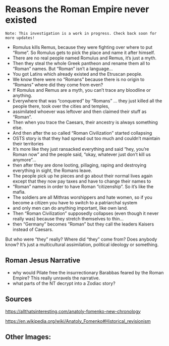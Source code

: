 # Reasons the Roman Empire never existed

```
Note: This investigation is a work in progress. Check back soon for more updates!
```

* Romulus kills Remus, because they were fighting over where to put “Rome”. So Romulus gets to pick the place and name
  it after himself.
* There are no real people named Romulus and Remus, it’s just a myth.
* Then they steal the whole Greek pantheon and rename them all to “Roman” names. But “Roman” isn’t a language...
* You got Latins which already existed and the Etruscan people.
* We know there were no “Romans” because there is no origin to “Romans” where did they come from even?
* If Romulus and Remus are a myth, you can’t trace any bloodline or anything.
* Everywhere that was “conquered” by “Romans” ... they just killed all the people there, took over the cities and
  temples,
* assimilated whoever was leftover and then claimed their stuff as “Roman”.
* Then when you trace the Caesars, their ancestry is always something else.
* And then after the so called “Roman Civilization” started collapsing
* OSTS story is that they had spread out too much and couldn’t maintain their territories
* It’s more like they just ransacked everything and said “hey, you’re Roman now” and the people said, “okay, whatever
  just don’t kill us anymore”...
* then after they are done looting, pillaging, raping and destroying everything in sight, the Romans leave.
* The people pick up he pieces and go about their normal lives again except that they now pay taxes and have to change
  their names to
* “Roman” names in order to have Roman “citizenship”. So it’s like the mafia.
* The soldiers are all Mithras worshippers and hate women, so if you become a citizen you have to switch to a
  patriarchal system
* and only men can do anything important, like own land.
* Then “Roman Civilization” supposedly collapses (even though it never really was) because they stretch themselves to
  thin...
* then “Germany” becomes “Roman” but they call the leaders Kaisers instead of Caesars.

But who were “they” really? Where did “they” come from? Does anybody know? It’s just a multicultural assimilation,
political ideology or something.

## Roman Jesus Narrative

* why would Pilate free the insurrectionary Barabbas feared by the Roman Empire? This really unravels the
  narrative.
* what parts of the NT decrypt into a Zodiac story?

## Sources

https://allthatsinteresting.com/anatoly-fomenko-new-chronology

https://en.wikipedia.org/wiki/Anatoly_Fomenko#Historical_revisionism

## Other Images:

<assetRenderer source="unused"></assetRenderer>